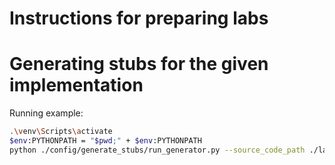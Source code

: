 # Instructions for preparing labs 

# Generating stubs for the given implementation

Running example:

```bash
.\venv\Scripts\activate
$env:PYTHONPATH = "$pwd;" + $env:PYTHONPATH
python ./config/generate_stubs/run_generator.py --source_code_path ./lab_4_doc2vec_by_tfidf/main.py --target_code_path ./build/stubs/main_stub.py
```
